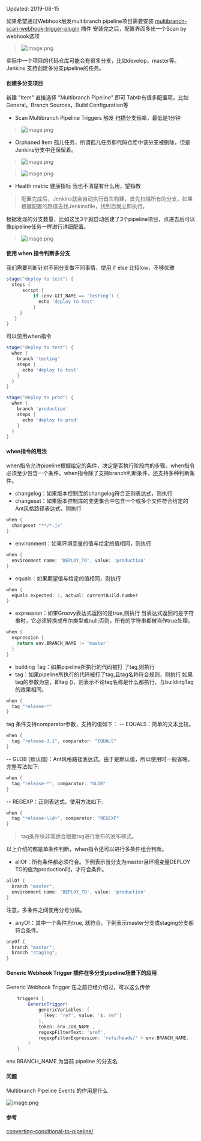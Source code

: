 Updated: 2019-08-15

如果希望通过Webhook触发multibranch pipeline项目需要安装 [multibranch-scan-webhook-trigger-plugin](https://github.com/jenkinsci/multibranch-scan-webhook-trigger-plugin) 插件
安装完之后，配置界面多出一个Scan by webhook选项
>  ![image.png](https://hexo-blog.pek3b.qingstor.com/upload_images/71414-e92092542fbe64a6.png?imageMogr2/auto-orient/strip%7CimageView2/2/w/1240)

实际中一个项目的代码仓库可能会有很多分支，比如develop，master等。Jenkins 支持创建多分支pipeline的任务。

#### 创建多分支项目

新建 "Item" 直接选择 "Multibranch Pipeline" 即可
Tab中有很多配置项，比如 General，Branch Sources，Build Configuration等

* Scan Multibranch Pipeline Triggers  触发 扫描分支频率，最低是1分钟
> ![image.png](https://hexo-blog.pek3b.qingstor.com/upload_images/71414-70b55405bde1054a.png?imageMogr2/auto-orient/strip%7CimageView2/2/w/1240)

* Orphaned Item 孤儿任务，所谓孤儿任务即代码仓库中该分支被删除，但是Jenkins分支中还保留着。

> ![image.png](https://hexo-blog.pek3b.qingstor.com/upload_images/71414-02395b9767e6ad5d.png?imageMogr2/auto-orient/strip%7CimageView2/2/w/1240)

> ![image.png](https://hexo-blog.pek3b.qingstor.com/upload_images/71414-a5c114379d09880c.png?imageMogr2/auto-orient/strip%7CimageView2/2/w/1240)

* Health metric  健康指标
我也不清楚有什么用，望指教

> 配置完成后，Jenkins就会自动执行首次构建，首先扫描所有的分支，如果根据配置的路径去找Jenkinsfile，找到后就立即执行。

根据发现的分支数量，比如这里3个就自动创建了3个pipeline项目，点进去后可以像pipeline任务一样进行详细配置。
> ![image.png](https://hexo-blog.pek3b.qingstor.com/upload_images/71414-300c5c35bc88c3f8.png?imageMogr2/auto-orient/strip%7CimageView2/2/w/1240)


#### 使用 when 指令判断多分支

我们需要判断针对不同分支做不同事情，使用 if else 比较low，不够优雅

```groovy
stage("deploy to test") {
  steps {
      script {
          if (env.GIT_NAME == 'testing') {
            echo 'deploy to test'
          }
     }
   }
}
```

可以使用when指令
```groovy
stage("deploy to test") {
  when {
    branch 'testing'
    steps {
      echo 'deploy to test'
    }
  }
}

stage("deploy to prod") {
  when {
    branch 'production'
    steps {
      echo 'deploy to prod'
    }
  }
}
```

#### when指令的用法

when指令允许pipeline根据给定的条件，决定是否执行阶段内的步骤。when指令必须至少包含一个条件。when指令除了支持branch判断条件，还支持多种判断条件。
* changelog：如果版本控制库的changelog符合正则表达式，则执行
* changeset：如果版本控制库的变更集合中包含一个或多个文件符合给定的Ant风格路径表达式，则执行
```groovy
when {
  changeset "**/*.js"
}
```
* environment：如果环境变量的值与给定的值相同，则执行
```groovy
when {
  environment name: 'DEPLOY_TO', value: 'production'
}
```
* equals：如果期望值与给定的值相同，则执行
```groovy
when {
  equals expected: 2, actual: currentBuild.number
}
```
* expression：如果Groovy表达式返回的是true,则执行
当表达式返回的是字符串时，它必须转换成布尔类型或null;否则，所有的字符串都被当作true处理。
```groovy
when {
  expression {
    return env.BRANCH_NAME != 'master'
  }
}
```
* building Tag：如果pipeline所执行的代码被打 了tag,则执行
* tag：如果pipeline所执行的代码被打了tag,且tag名称符合规则，则执行
如果tag的参数为空，即tag ()，则表示不论tag名称是什么都执行，与buildingTag的效果相同。
```groovy
when {
  tag "release-*"
}
```

tag 条件支持comparator参数，支持的值如下：
-- EQUALS：简单的文本比较。
```groovy
when {
  tag "release-3.1", comparator: "EQUALS"
}
```
-- GLOB (默认值)：Ant风格路径表达式。由于是默认值，所以使用时一般省略。完整写法如下:
```groovy
when {
  tag "release-*", comparator: "GLOB"
}
```
-- REGEXP：正则表达式。使用方法如下:
```groovy
when {
  tag "release-\\d+", comparator: "REGEXP"
}
```
> tag条件块非常适合根据tag进行发布的发布模式。

以上介绍的都是单条件判断，when指令还可以进行多条件组合判断。

* allOf：所有条件都必须符合。下例表示当分支为master且环境变量DEPLOY TO的值为production时，才符合条件。
```groovy
allOf {
  branch "master";
  environment name: 'DEPLOY_TO', value: 'production'
}
```
注意，多条件之间使用分号分隔。
* anyOf：其中一个条件为true, 就符合。下例表示master分支或staging分支都符合条件。
```groovy
anyOf {
  branch "master";
  branch "staging";
}
```

#### Generic Webhook Trigger 插件在多分支pipeline场景下的应用
Generic Webhook Trigger 在之前已经介绍过，可以这么传参
```groovy
    triggers {
        GenericTrigger(
            genericVariables: [
              [key: 'ref', value: '$. ref']
            ],
            token: env.JOB_NAME ,
            regexpFilterText: '$ref',
            regexpFilterExpression: 'refs/heads/' + env.BRANCH_NAME,
        )
    }
```
env.BRANCH_NAME 为当前 pipeline 的分支名
#### 问题

Multibranch Pipeline Events 的作用是什么

![image.png](https://hexo-blog.pek3b.qingstor.com/upload_images/71414-d174a685122cfa4c.png?imageMogr2/auto-orient/strip%7CimageView2/2/w/1240)


#### 参考
[converting-conditional-to-pipeline/](https://jenkins.io/blog/2017/01/19/converting-conditional-to-pipeline/)
